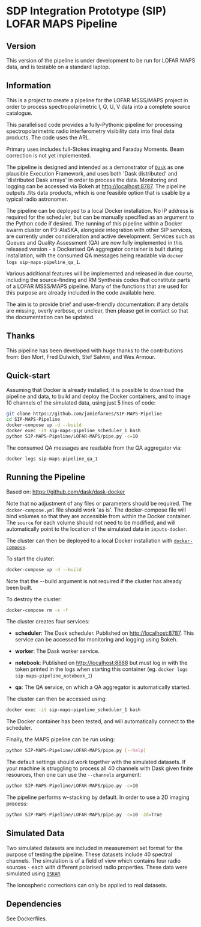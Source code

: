 SDP Integration Prototype (SIP) LOFAR MAPS Pipeline
========================================

## Version
This version of the pipeline is under development to be run for LOFAR MAPS data, and is testable on a standard laptop.

## Information

This is a project to create a pipeline for the LOFAR MSSS/MAPS project in order to process spectropolarimetric I, Q, U, V data into a complete source catalogue.

This parallelised code provides a fully-Pythonic pipeline for processing spectropolarimetric radio interferometry visibility data into final data products. The code uses the ARL.

Primary uses includes full-Stokes imaging and Faraday Moments. Beam correction is not yet implemented.

The pipeline is designed and intended as a demonstrator of [`Dask`](https://dask.pydata.org/en/latest/) as one plausible Execution Framework, and uses both 'Dask distributed' and 'distributed Dask arrays' in order to process the data. Monitoring and logging can be accessed via Bokeh at <http://localhost:8787>. The pipeline outputs .fits data products, which is one feasible option that is usable by a typical radio astronomer.

The pipeline can be deployed to a local Docker installation. No IP address is required for the scheduler, but can be manually specified as an argument to the Python code if desired. The running of this pipeline within a Docker swarm cluster on P3-AlaSKA, alongside integration with other SIP services, are currently under consideration and active development. Services such as Queues and Quality Assessment (QA) are now fully implemented in this released version - a Dockerised QA aggregator container is built during installation, with the consumed QA messages being readable via `docker logs sip-maps-pipeline_qa_1`.

Various additional features will be implemented and released in due course, including the source-finding and RM Synthesis codes that constitute parts of a LOFAR MSSS/MAPS pipeline. Many of the functions that are used for this purpose are already included in the code available here.

The aim is to provide brief and user-friendly documentation: if any details are missing, overly verbose, or unclear, then please get in contact so that the documentation can be updated.


## Thanks
This pipeline has been developed with huge thanks to the contributions from: Ben Mort, Fred Dulwich, Stef Salvini, and Wes Armour.


## Quick-start
Assuming that Docker is already installed, it is possible to download the pipeline and data, to build and deploy the Docker containers, and to image 10 channels of the simulated data, using just 5 lines of code:
```bash
git clone https://github.com/jamiefarnes/SIP-MAPS-Pipeline
cd SIP-MAPS-Pipeline
docker-compose up -d --build
docker exec -it sip-maps-pipeline_scheduler_1 bash
python SIP-MAPS-Pipeline/LOFAR-MAPS/pipe.py -c=10
```

The consumed QA messages are readable from the QA aggregator via:
```
docker logs sip-maps-pipeline_qa_1
```

## Running the Pipeline
Based on: <https://github.com/dask/dask-docker>

Note that no adjustment of any files or parameters should be required. The `docker-compose.yml` file should work 'as is'. The docker-compose file will bind volumes so that they are accessible from within the Docker container. The `source` for each volume should not need to be modified, and will automatically point to the location of the simulated data in `inputs-docker`.

The cluster can then be deployed to a local Docker installation with [`docker-compose`](https://docs.docker.com/compose/overview/).

To start the cluster:

```bash
docker-compose up -d --build
```
Note that the --build argument is not required if the cluster has already been built.

To destroy the cluster:

```bash
docker-compose rm -s -f
```

The cluster creates four services:

-   **scheduler**: The Dask scheduler. Published on <http://localhost:8787>. This service can be accessed for monitoring and logging using Bokeh.

-   **worker**: The Dask worker service.

-   **notebook**: Published on <http://localhost:8888> but must log in with the
token printed in the logs when starting this container
(eg. `docker logs sip-maps-pipeline_notebook_1`)

-   **qa**: The QA service, on which a QA aggregator is automatically started.

The cluster can then be accessed using:
```bash
docker exec -it sip-maps-pipeline_scheduler_1 bash
```

The Docker container has been tested, and will automatically connect to the scheduler.

Finally, the MAPS pipeline can be run using:
```bash
python SIP-MAPS-Pipeline/LOFAR-MAPS/pipe.py [--help]
```
The default settings should work together with the simulated datasets. If your machine is struggling to process all 40 channels with Dask given finite resources, then one can use the ```--channels``` argument:
```bash
python SIP-MAPS-Pipeline/LOFAR-MAPS/pipe.py -c=10
```

The pipeline performs w-stacking by default. In order to use a 2D imaging process:
```bash
python SIP-MAPS-Pipeline/LOFAR-MAPS/pipe.py -c=10 -2d=True
```

## Simulated Data
Two simulated datasets are included in measurement set format for the purpose of testing the pipeline. These datasets include 40 spectral channels. The simulation is of a field of view which contains four radio sources - each with different polarised radio properties. These data were simulated using [`OSKAR`](https://github.com/OxfordSKA/OSKAR).

The ionospheric corrections can only be applied to real datasets.

## Dependencies

See Dockerfiles.
